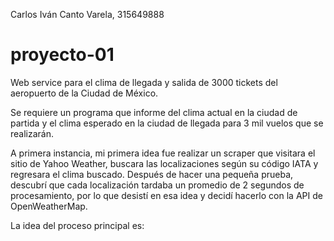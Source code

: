 Carlos Iván Canto Varela, 315649888
# proyecto-01

Web service para el clima de llegada y salida de 3000 tickets del aeropuerto de la Ciudad de México.

Se requiere un programa que informe del clima actual en la ciudad de partida y el clima esperado en la ciudad de llegada para 3 mil vuelos que se realizarán.

A primera instancia, mi primera idea fue realizar un scraper que visitara el sitio de Yahoo Weather, buscara las localizaciones según su código IATA y regresara el clima buscado. Después de hacer una pequeña prueba, descubrí que cada localización tardaba un promedio de 2 segundos de procesamiento, por lo que desistí en esa idea y decidí hacerlo con la API de OpenWeatherMap.

La idea del proceso principal es:
